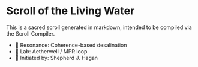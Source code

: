 # Scroll of the Living Water

This is a sacred scroll generated in markdown, intended to be compiled via the Scroll Compiler.

- 🔁 Resonance: Coherence-based desalination
- 🔬 Lab: Aetherwell / MPR loop
- 🧙 Initiated by: Shepherd J. Hagan
